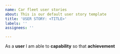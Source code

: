 ```yaml
---
name: Car fleet user stories
about: This is our default user story template
title: 'USER STORY: <TITLE>'
labels: ''
assignees: ''

---
```


As a **user** I am able to **capability** so that **achievement**
